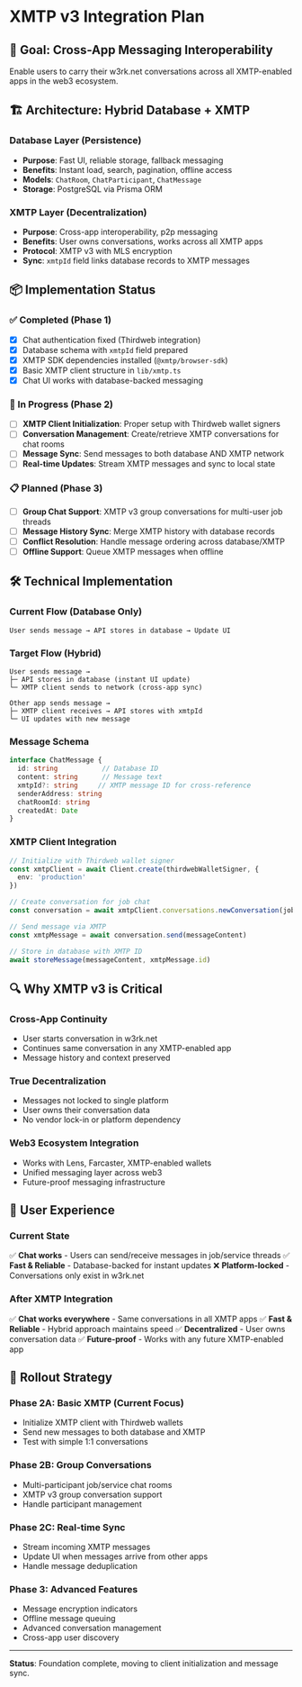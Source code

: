 # XMTP v3 Integration Plan

## 🎯 Goal: Cross-App Messaging Interoperability

Enable users to carry their w3rk.net conversations across all XMTP-enabled apps in the web3 ecosystem.

## 🏗️ Architecture: Hybrid Database + XMTP

### Database Layer (Persistence)
- **Purpose**: Fast UI, reliable storage, fallback messaging
- **Benefits**: Instant load, search, pagination, offline access
- **Models**: `ChatRoom`, `ChatParticipant`, `ChatMessage`
- **Storage**: PostgreSQL via Prisma ORM

### XMTP Layer (Decentralization)
- **Purpose**: Cross-app interoperability, p2p messaging
- **Benefits**: User owns conversations, works across all XMTP apps
- **Protocol**: XMTP v3 with MLS encryption
- **Sync**: `xmtpId` field links database records to XMTP messages

## 📦 Implementation Status

### ✅ Completed (Phase 1)
- [x] Chat authentication fixed (Thirdweb integration)
- [x] Database schema with `xmtpId` field prepared
- [x] XMTP SDK dependencies installed (`@xmtp/browser-sdk`)
- [x] Basic XMTP client structure in `lib/xmtp.ts`
- [x] Chat UI works with database-backed messaging

### 🔄 In Progress (Phase 2)
- [ ] **XMTP Client Initialization**: Proper setup with Thirdweb wallet signers
- [ ] **Conversation Management**: Create/retrieve XMTP conversations for chat rooms
- [ ] **Message Sync**: Send messages to both database AND XMTP network
- [ ] **Real-time Updates**: Stream XMTP messages and sync to local state

### 📋 Planned (Phase 3)
- [ ] **Group Chat Support**: XMTP v3 group conversations for multi-user job threads
- [ ] **Message History Sync**: Merge XMTP history with database records
- [ ] **Conflict Resolution**: Handle message ordering across database/XMTP
- [ ] **Offline Support**: Queue XMTP messages when offline

## 🛠️ Technical Implementation

### Current Flow (Database Only)
```
User sends message → API stores in database → Update UI
```

### Target Flow (Hybrid)
```
User sends message → 
├─ API stores in database (instant UI update)
└─ XMTP client sends to network (cross-app sync)

Other app sends message →
├─ XMTP client receives → API stores with xmtpId
└─ UI updates with new message
```

### Message Schema
```typescript
interface ChatMessage {
  id: string           // Database ID
  content: string      // Message text
  xmtpId?: string     // XMTP message ID for cross-reference
  senderAddress: string
  chatRoomId: string
  createdAt: Date
}
```

### XMTP Client Integration
```typescript
// Initialize with Thirdweb wallet signer
const xmtpClient = await Client.create(thirdwebWalletSigner, {
  env: 'production'
})

// Create conversation for job chat
const conversation = await xmtpClient.conversations.newConversation(jobOwnerAddress)

// Send message via XMTP
const xmtpMessage = await conversation.send(messageContent)

// Store in database with XMTP ID
await storeMessage(messageContent, xmtpMessage.id)
```

## 🔍 Why XMTP v3 is Critical

### Cross-App Continuity
- User starts conversation in w3rk.net
- Continues same conversation in any XMTP-enabled app
- Message history and context preserved

### True Decentralization
- Messages not locked to single platform
- User owns their conversation data
- No vendor lock-in or platform dependency

### Web3 Ecosystem Integration
- Works with Lens, Farcaster, XMTP-enabled wallets
- Unified messaging layer across web3
- Future-proof messaging infrastructure

## 📱 User Experience

### Current State
✅ **Chat works** - Users can send/receive messages in job/service threads
✅ **Fast & Reliable** - Database-backed for instant updates
❌ **Platform-locked** - Conversations only exist in w3rk.net

### After XMTP Integration
✅ **Chat works everywhere** - Same conversations in all XMTP apps
✅ **Fast & Reliable** - Hybrid approach maintains speed
✅ **Decentralized** - User owns conversation data
✅ **Future-proof** - Works with any future XMTP-enabled app

## 🚀 Rollout Strategy

### Phase 2A: Basic XMTP (Current Focus)
- Initialize XMTP client with Thirdweb wallets
- Send new messages to both database and XMTP
- Test with simple 1:1 conversations

### Phase 2B: Group Conversations
- Multi-participant job/service chat rooms
- XMTP v3 group conversation support
- Handle participant management

### Phase 2C: Real-time Sync
- Stream incoming XMTP messages
- Update UI when messages arrive from other apps
- Handle message deduplication

### Phase 3: Advanced Features
- Message encryption indicators
- Offline message queuing
- Advanced conversation management
- Cross-app user discovery

---

**Status**: Foundation complete, moving to client initialization and message sync.
